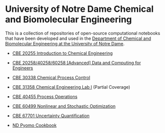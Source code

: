 # University of Notre Dame Chemical and Biomolecular Engineering

This is a collection of repositories of open-source computational notebooks that have been developed and used in the [Department of Chemical and Biomolecular Engineering at the University of Notre Dame](https://cbe.nd.edu/).

* [CBE 20255 Introduction to Chemical Engineering](http://jckantor.github.io/CBE20255/)
* [CBE 20258/40258/60258 [Advanced] Data and Computing for Engineers](https://ndcbe.github.io/data-and-computing/intro.html)
* [CBE 30338 Chemical Process Control](http://jckantor.github.io/CBE30338/)
* [CBE 31358 Chemical Engineering Lab I](https://jckantor.github.io/cbe31358-book/intro.html) (Partial Coverage)
* [CBE 40455 Process Operations](http://jckantor.github.io/CBE40455/)
* [CBE 60499 Nonlinear and Stochastic Optimization](https://ndcbe.github.io/CBE60499/)
* [CBE 67701 Uncertainty Quantification](https://ndcbe.github.io/cbe67701-uncertainty-quantification/)

* [ND Pyomo Cookbook](https://jckantor.github.io/ND-Pyomo-Cookbook/README.html)

